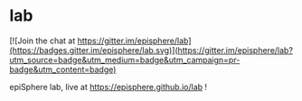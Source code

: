 # lab

[![Join the chat at https://gitter.im/episphere/lab](https://badges.gitter.im/episphere/lab.svg)](https://gitter.im/episphere/lab?utm_source=badge&utm_medium=badge&utm_campaign=pr-badge&utm_content=badge)

epiSphere lab, live at https://episphere.github.io/lab !
